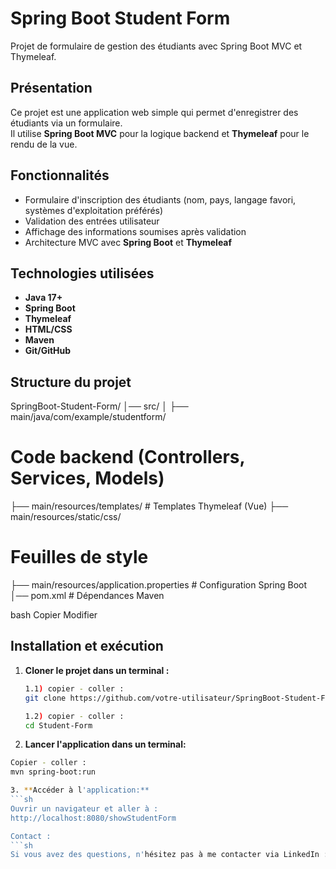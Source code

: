 # Spring Boot Student Form 

Projet de formulaire de gestion des étudiants avec Spring Boot MVC et Thymeleaf.

## Présentation

Ce projet est une application web simple qui permet d'enregistrer des étudiants via un formulaire.  
Il utilise **Spring Boot MVC** pour la logique backend et **Thymeleaf** pour le rendu de la vue.

## Fonctionnalités

- Formulaire d'inscription des étudiants (nom, pays, langage favori, systèmes d'exploitation préférés)
- Validation des entrées utilisateur
- Affichage des informations soumises après validation
- Architecture MVC avec **Spring Boot** et **Thymeleaf**

## Technologies utilisées

- **Java 17+**
- **Spring Boot**
- **Thymeleaf**
- **HTML/CSS**
- **Maven**
- **Git/GitHub**

##  Structure du projet

SpringBoot-Student-Form/ │── src/ │ 
                                  ├── main/java/com/example/studentform/ 
                                  
# Code backend (Controllers, Services, Models) 
├── main/resources/templates/ # Templates Thymeleaf (Vue) 
├── main/resources/static/css/ 

# Feuilles de style 
├── main/resources/application.properties # Configuration Spring Boot 
│── pom.xml # Dépendances Maven

bash
Copier
Modifier

## Installation et exécution

1. **Cloner le projet dans un terminal :**
   ```sh
   1.1) copier - coller :
   git clone https://github.com/votre-utilisateur/SpringBoot-Student-Form.git

   1.2) copier - coller :  
   cd Student-Form
   
2. **Lancer l'application dans un terminal:**
```sh
Copier - coller :
mvn spring-boot:run

3. **Accéder à l'application:**
```sh  
Ouvrir un navigateur et aller à :
http://localhost:8080/showStudentForm 

Contact :
```sh
Si vous avez des questions, n'hésitez pas à me contacter via LinkedIn : https://www.linkedin.com/in/antoine-stoykov/
